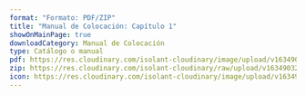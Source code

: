 ```yaml
---
format: "Formato: PDF/ZIP"
title: "Manual de Colocación: Capítulo 1"
showOnMainPage: true
downloadCategory: Manual de Colocación
type: Catálogo o manual
pdf: https://res.cloudinary.com/isolant-cloudinary/image/upload/v1634903217/website-2021/downloads/01-capitulo-manual-colocacion.pdf
zip: https://res.cloudinary.com/isolant-cloudinary/raw/upload/v1634903217/website-2021/downloads/01-capitulo-manual-colocacion.zip
icon: https://res.cloudinary.com/isolant-cloudinary/image/upload/v1634905858/website-2021/downloads/book.svg
---
```

